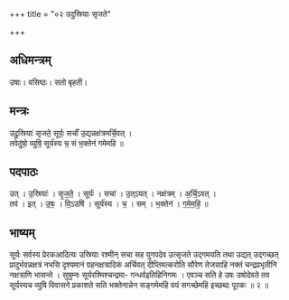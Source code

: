 +++
title = "०२ उदुस्रियाः सृजते"

+++
## अधिमन्त्रम्
उषाः। वसिष्ठः। सतो बृहती।

## मन्त्रः
उदु॒स्रियाः॑ सृजते॒ सूर्यः॒ सचाँ॑ उ॒द्यन्नक्ष॑त्रमर्चि॒वत् ।  
तवेदु॑षो॒ व्युषि॒ सूर्य॑स्य च॒ सं भ॒क्तेन॑ गमेमहि ॥

## पदपाठः
उत् । उ॒स्रियाः॑ । सृ॒ज॒ते॒ । सूर्यः॑ । सचा॑ । उ॒त्ऽयत् । नक्ष॑त्रम् । अ॒र्चि॒ऽवत् ।  
तव॑ । इत् । उ॒षः॒ । वि॒ऽउषि॑ । सूर्य॑स्य । च॒ । सम् । भ॒क्तेन॑ । ग॒मे॒म॒हि॒ ॥

## भाष्यम्
सूर्यः सर्वस्य प्रेरकआदित्यः उस्रियाः रश्मीन् सचा सह युगपदेव उत्सृजते उद्गमयति तथा उद्यत् उद्गच्छत् प्रादुर्भवन्नक्षत्रं नभसि दृश्यमानं ग्रहनक्षत्रादिकं अर्चिवत् दीप्तिमत्करोति सौरेण तेजसाहि नक्तं चन्द्रप्रभृतीनि नक्षत्राणि भासन्ते । सुषुम्नः सूर्यरश्मिश्चन्द्रमा- गन्धर्वइतिहिनिगमः । एवञ्च सति हे उषः उषोदेवते तव सूर्यस्यच व्युषि विवासने प्रकाशते सति भक्तेनान्नेन सङ्गमेमहि वयं सगच्छेमहि इच्छब्दः पूरकः ॥ २ ॥